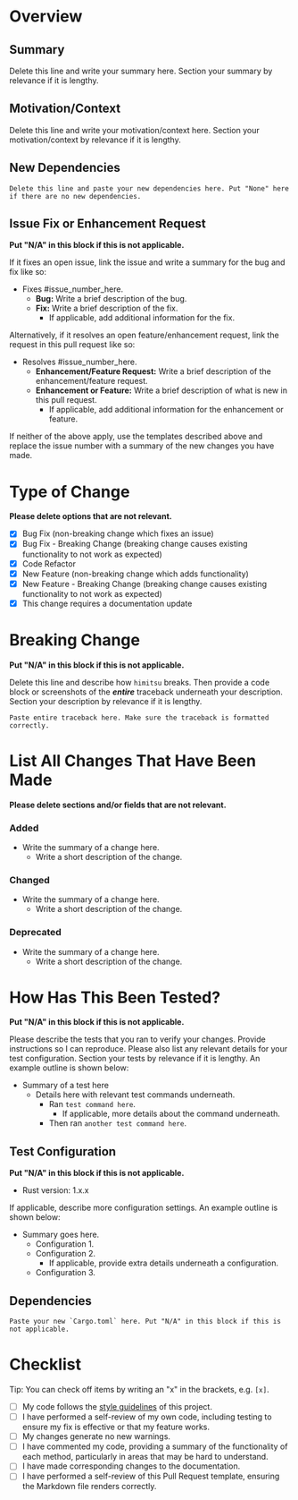 # Overview

## Summary

Delete this line and write your summary here. Section your summary by relevance if it is lengthy.

## Motivation/Context

Delete this line and write your motivation/context here. Section your motivation/context by relevance if it is lengthy.

## New Dependencies

```
Delete this line and paste your new dependencies here. Put "None" here if there are no new dependencies.
```

## Issue Fix or Enhancement Request

**Put "N/A" in this block if this is not applicable.**

If it fixes an open issue, link the issue and write a summary for the bug and fix like so:

* Fixes #issue_number_here.
    + **Bug:** Write a brief description of the bug.
    + **Fix:** Write a brief description of the fix.
        * If applicable, add additional information for the fix.

Alternatively, if it resolves an open feature/enhancement request, link the request in this pull request like so:

* Resolves #issue_number_here.
    + **Enhancement/Feature Request:** Write a brief description of the enhancement/feature request.
    + **Enhancement or Feature:** Write a brief description of what is new in this pull request.
        * If applicable, add additional information for the enhancement or feature.

If neither of the above apply, use the templates described above and replace the issue number with a summary of the new changes you have made.

# Type of Change

**Please delete options that are not relevant.**

* [x] Bug Fix (non-breaking change which fixes an issue)
* [x] Bug Fix - Breaking Change (breaking change causes existing functionality to not work as expected)
* [x] Code Refactor
* [x] New Feature (non-breaking change which adds functionality)
* [x] New Feature - Breaking Change (breaking change causes existing functionality to not work as expected)
* [x] This change requires a documentation update

# Breaking Change

**Put "N/A" in this block if this is not applicable.**

Delete this line and describe how `himitsu` breaks. Then provide a code block or screenshots of the ***entire*** traceback underneath your description. Section your description by relevance if it is lengthy. 

```
Paste entire traceback here. Make sure the traceback is formatted correctly.
```

# List All Changes That Have Been Made

**Please delete sections and/or fields that are not relevant.**

### Added

* Write the summary of a change here.
	+ Write a short description of the change.

### Changed

* Write the summary of a change here.
	+ Write a short description of the change.

### Deprecated

* Write the summary of a change here.
	+ Write a short description of the change.

# How Has This Been Tested?

**Put "N/A" in this block if this is not applicable.**

Please describe the tests that you ran to verify your changes. Provide instructions so I can reproduce. Please also list any relevant details for your test configuration. Section your tests by relevance if it is lengthy. An example outline is shown below:

* Summary of a test here
    + Details here with relevant test commands underneath.
        * Ran `test command here`.
            + If applicable, more details about the command underneath.
        * Then ran `another test command here`.

## Test Configuration

**Put "N/A" in this block if this is not applicable.**

* Rust version: 1.x.x

If applicable, describe more configuration settings. An example outline is shown below:

* Summary goes here.
    + Configuration 1.
    + Configuration 2.
        * If applicable, provide extra details underneath a configuration.
    + Configuration 3.

## Dependencies

```
Paste your new `Cargo.toml` here. Put "N/A" in this block if this is not applicable.
```

# Checklist

Tip: You can check off items by writing an "x" in the brackets, e.g. `[x]`.

* [ ] My code follows the [style guidelines][Style Guide] of this project.
* [ ] I have performed a self-review of my own code, including testing to ensure my fix is effective or that my feature works.
* [ ] My changes generate no new warnings.
* [ ] I have commented my code, providing a summary of the functionality of each method, particularly in areas that may be hard to understand.
* [ ] I have made corresponding changes to the documentation.
* [ ] I have performed a self-review of this Pull Request template, ensuring the Markdown file renders correctly.

<!-- LINKS -->
[Style Guide]: STYLE_GUIDE.md

